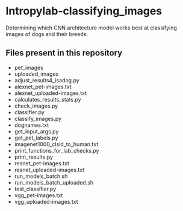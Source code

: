 # Intropylab-classifying_images
 Determining which CNN architecture model works best at classifying images of dogs and their breeds.

## Files present in this repository
* pet_images
*  uploaded_images
* adjust_results4_isadog.py
* alexnet_pet-images.txt
* alexnet_uploaded-images.txt
* calculates_results_stats.py
* check_images.py
* classifier.py
* classify_images.py
* dognames.txt
* get_input_args.py
* get_pet_labels.py
* imagenet1000_clsid_to_human.txt
* print_functions_for_lab_checks.py
* print_results.py
* resnet_pet-images.txt
* resnet_uploaded-images.txt
* run_models_batch.sh
* run_models_batch_uploaded.sh
* test_classifier.py
* vgg_pet-images.txt
* vgg_uploaded-images.txt
